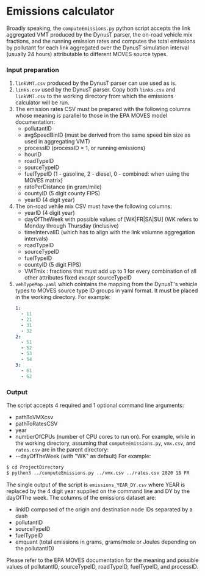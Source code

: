 # Emissions calculator

Broadly speaking, the `computeEmissions.py` python script accepts the
link aggregated VMT produced by the DynusT parser, the on-road vehicle
mix fractions, and the running emission rates and computes the total
emissions by pollutant for each link aggregated over the DynusT
simulation interval (usually 24 hours) attributable to different MOVES
source types.

### Input preparation

1. `linkVMT.csv` produced by the DynusT parser can use used as is.
2. `links.csv` used by the DynusT parser.  Copy both `links.csv` and
   `linkVMT.csv` to the working directory from which the emissions
   calculator will be run.
3. The emission rates CSV must be prepared with the following columns
   whose meaning is parallel to those in the EPA MOVES model
   documentation:
   - pollutantID
   - avgSpeedBinID (must be derived from the same speed bin size as
     used in aggregating VMT)
   - processID (processID = 1, or running emissions)
   - hourID
   - roadTypeID
   - sourceTypeID
   - fuelTypeID (1 - gasoline, 2 - diesel, 0 - combined: when using
     the MOVES matrix)
   - ratePerDistance (in gram/mile)
   - countyID (5 digit county FIPS)
   - yearID (4 digit year)
4. The on-road vehile mix CSV must have the following columns:
   - yearID (4 digit year)
   - dayOfTheWeek with possible values of [WK|FR|SA|SU] (WK refers
     to Monday through Thursday (inclusive)
   - timeIntervalID (which has to align with the link volumne
     aggregation intervals)
   - roadTypeID
   - sourceTypeID
   - fuelTypeID
   - countyID (5 digit FIPS)
   - VMTmix : fractions that must add up to 1 for every combination of
     all other attributes fixed *except* sourceTypeID
5. `vehTypeMap.yaml` which cointains the mapping from the DynusT's
   vehicle types to MOVES source type ID groups in yaml format.  It
   must be placed in the working directory.  For example:
	```yaml
	1:
	  - 11
	  - 21
	  - 31
	  - 32
	2:
	  - 51
	  - 52
	  - 53
	  - 54
	3:
	  - 61
	  - 62
	```

### Output

The script accepts 4 required and 1 optional command line arguments:
- pathToVMXcsv
- pathToRatesCSV
- year
- numberOfCPUs (number of CPU cores to run on).  For example, while in
the working directory, assuming that `computeEmissions.py`, `vmx.csv`,
and `rates.csv` are in the parent directory:
- --dayOfTheWeek (with "WK" as default)
For example:
```bash
$ cd ProjectDirectory
$ python3 ../computeEmissions.py ../vmx.csv ../rates.csv 2020 18 FR
```
The single output of the script is `emissions_YEAR_DY.csv` where YEAR is
replaced by the 4 digit year supplied on the command line and DY by
the dayOfThe week.  The columns of the emissions dataset are:
- linkID composed of the origin and destination node IDs separated by
  a dash
- pollutantID 
- sourceTypeID
- fuelTypeID
- emquant (total emissions in grams, grams/mole or Joules depending on
  the pollutantID)
  
Please refer to the EPA MOVES documentation for the meaning and
possible values of pollutantID, sourceTypeID, roadTypeID, fuelTypeID,
and processID.
